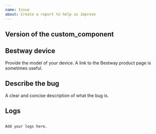 ```yaml
---
name: Issue
about: Create a report to help us improve
---
```


<!--
Before you open a new issue, search through the existing issues to see if others have had the same problem.
-->

## Version of the custom_component

<!--
If you are not using the newest version, download and try that before opening an issue
If you are unsure about the version check the const.py file.
-->

## Bestway device

Provide the model of your device. A link to the Bestway product page is sometimes useful.

## Describe the bug

A clear and concise description of what the bug is.

## Logs

<!--
Grab any relevant Home Assistant logs and paste them here.
-->

```text

Add your logs here.

```
